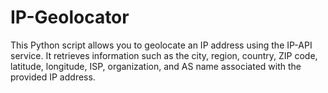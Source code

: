 # IP-Geolocator
This Python script allows you to geolocate an IP address using the IP-API service. It retrieves information such as the city, region, country, ZIP code, latitude, longitude, ISP, organization, and AS name associated with the provided IP address.
